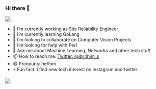### Hi there 👋
![](https://github.com/zeeshanovic/Zeeshanovic/blob/master/SYED.gif)

- 🔭 I’m currently working as Site Reliability Engineer 
- 🌱 I’m currently learning GoLang
- 👯 I’m looking to collaborate on Computer Vision Projects
- 🤔 I’m looking for help with Perl
- 💬 Ask me about Machine Learning, Networks and other tech stuff
- 📫 How to reach me: [Twitter: @ibr4him_s](https://twitter.com/ibr4him_s)
- 😄 Pronouns: he/him
- ⚡ Fun fact: I find new tech interest on instagram and twitter


<img src="https://github-readme-stats.vercel.app/api?username=zeeshanovic&&show_icons=true&title_color=ffffff&icon_color=bb2acf&text_color=daf7dc&bg_color=151515">
